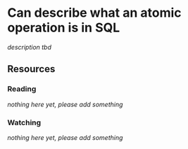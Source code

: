 # Can describe what an atomic operation is in SQL

_description tbd_

## Resources

### Reading

_nothing here yet, please add something_

### Watching

_nothing here yet, please add something_
